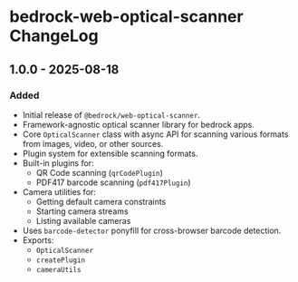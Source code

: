 # bedrock-web-optical-scanner ChangeLog

## 1.0.0 - 2025-08-18

### Added

- Initial release of `@bedrock/web-optical-scanner`.
- Framework-agnostic optical scanner library for bedrock apps.
- Core `OpticalScanner` class with async API for scanning various formats from images, video, or other sources.
- Plugin system for extensible scanning formats.
- Built-in plugins for:
  - QR Code scanning (`qrCodePlugin`)
  - PDF417 barcode scanning (`pdf417Plugin`)
- Camera utilities for:
  - Getting default camera constraints
  - Starting camera streams
  - Listing available cameras
- Uses `barcode-detector` ponyfill for cross-browser barcode detection.
- Exports:
  - `OpticalScanner`
  - `createPlugin`
  - `cameraUtils`
